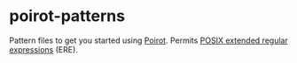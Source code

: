 # poirot-patterns

Pattern files to get you started using [Poirot](https://github.com/DCgov/poirot). Permits [POSIX extended regular expressions](https://en.wikibooks.org/wiki/Regular_Expressions/POSIX-Extended_Regular_Expressions) (ERE).
